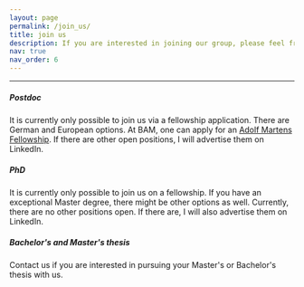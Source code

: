 ```yaml
---
layout: page
permalink: /join_us/
title: join us
description: If you are interested in joining our group, please feel free to reach us describing your research interests and experience.
nav: true
nav_order: 6
---
```


---
##### Postdoc

It is currently only possible to join us via a fellowship application. There are German and European options. At BAM, one can apply for an [Adolf Martens Fellowship](https://www.bam.de/Navigation/EN/About-us/Jobs-and-Careers/Young-Science/Adolf-Martens-Fellowship/adolf-martens-fellowship.html). 
If there are other open positions, I will advertise them on LinkedIn.

##### PhD

It is currently only possible to join us on a fellowship. If you have an exceptional Master degree, there might be other options as well.
Currently, there are no other positions open. If there are, I will also advertise them on LinkedIn.

##### Bachelor's and Master's thesis

Contact us if you are interested in pursuing your Master's or Bachelor's thesis with us.

